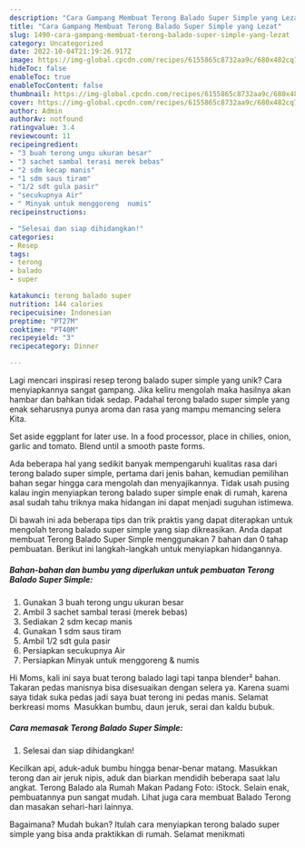 ```yaml
---
description: "Cara Gampang Membuat Terong Balado Super Simple yang Lezat"
title: "Cara Gampang Membuat Terong Balado Super Simple yang Lezat"
slug: 1490-cara-gampang-membuat-terong-balado-super-simple-yang-lezat
category: Uncategorized
date: 2022-10-04T21:19:26.917Z
image: https://img-global.cpcdn.com/recipes/6155865c8732aa9c/680x482cq70/terong-balado-super-simple-foto-resep-utama.jpg
hideToc: false
enableToc: true
enableTocContent: false
thumbnail: https://img-global.cpcdn.com/recipes/6155865c8732aa9c/680x482cq70/terong-balado-super-simple-foto-resep-utama.jpg
cover: https://img-global.cpcdn.com/recipes/6155865c8732aa9c/680x482cq70/terong-balado-super-simple-foto-resep-utama.jpg
author: Admin
authorAv: notfound
ratingvalue: 3.4
reviewcount: 11
recipeingredient:
- "3 buah terong ungu ukuran besar"
- "3 sachet sambal terasi merek bebas"
- "2 sdm kecap manis"
- "1 sdm saus tiram"
- "1/2 sdt gula pasir"
- "secukupnya Air"
- " Minyak untuk menggoreng  numis"
recipeinstructions:

- "Selesai dan siap dihidangkan!"
categories:
- Resep
tags:
- terong
- balado
- super

katakunci: terong balado super 
nutrition: 144 calories
recipecuisine: Indonesian
preptime: "PT27M"
cooktime: "PT40M"
recipeyield: "3"
recipecategory: Dinner

---
```





Lagi mencari inspirasi resep terong balado super simple yang unik? Cara menyiapkannya sangat gampang. Jika keliru mengolah maka hasilnya akan hambar dan bahkan tidak sedap. Padahal terong balado super simple yang enak seharusnya punya aroma dan rasa yang mampu memancing selera Kita.





Set aside eggplant for later use. In a food processor, place in chilies, onion, garlic and tomato. Blend until a smooth paste forms.

Ada beberapa hal yang sedikit banyak mempengaruhi kualitas rasa dari terong balado super simple, pertama dari jenis bahan, kemudian pemilihan bahan segar hingga cara mengolah dan menyajikannya. Tidak usah pusing kalau ingin menyiapkan terong balado super simple enak di rumah, karena asal sudah tahu triknya maka hidangan ini dapat menjadi suguhan istimewa.






Di bawah ini ada beberapa tips dan trik praktis yang dapat diterapkan untuk mengolah terong balado super simple yang siap dikreasikan. Anda dapat membuat Terong Balado Super Simple menggunakan 7 bahan dan 0 tahap pembuatan. Berikut ini langkah-langkah untuk menyiapkan hidangannya.

<!--inarticleads1-->

##### Bahan-bahan dan bumbu yang diperlukan untuk pembuatan Terong Balado Super Simple:

1. Gunakan 3 buah terong ungu ukuran besar
1. Ambil 3 sachet sambal terasi (merek bebas)
1. Sediakan 2 sdm kecap manis
1. Gunakan 1 sdm saus tiram
1. Ambil 1/2 sdt gula pasir
1. Persiapkan secukupnya Air
1. Persiapkan  Minyak untuk menggoreng &amp; numis


Hi Moms, kali ini saya buat terong balado lagi tapi tanpa blender² bahan. Takaran pedas manisnya bisa disesuaikan dengan selera ya. Karena suami saya tidak suka pedas jadi saya buat terong ini pedas manis. Selamat berkreasi moms ️ Masukkan bumbu, daun jeruk, serai dan kaldu bubuk. 

<!--inarticleads2-->

##### Cara memasak Terong Balado Super Simple:


1. Selesai dan siap dihidangkan!

Kecilkan api, aduk-aduk bumbu hingga benar-benar matang. Masukkan terong dan air jeruk nipis, aduk dan biarkan mendidih beberapa saat lalu angkat. Terong Balado ala Rumah Makan Padang Foto: iStock. Selain enak, pembuatannya pun sangat mudah. Lihat juga cara membuat Balado Terong dan masakan sehari-hari lainnya. 

Bagaimana? Mudah bukan? Itulah cara menyiapkan terong balado super simple yang bisa anda praktikkan di rumah. Selamat menikmati
